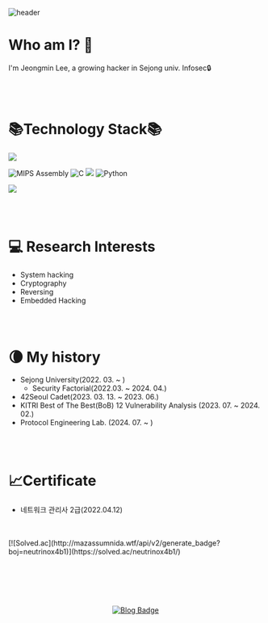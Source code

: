 ![header](https://capsule-render.vercel.app/api?type=waving&color=gradient&height=270&section=header&text=Neutrinox4b1&fontSize=70)

Who am I? 🤔
=================
I'm Jeongmin Lee, a growing hacker in Sejong univ. Infosec🔒

<br>
<br>

📚Technology Stack📚
====================
<p>
  <img src="https://img.shields.io/badge/linux-FCC624?style=for-the-badge&logo=linux&logoColor=black">
</p>
<p>
<img alt="MIPS Assembly" src="https://custom-icon-badges.herokuapp.com/badge/Assembly-525252.svg?style=for-the-badge&logo=asm-hex&logoColor=white">
<img alt="C" src="https://custom-icon-badges.herokuapp.com/badge/C-03599C.svg?style=for-the-badge&logo=c-in-hexagon&logoColor=white">
<img src="https://img.shields.io/badge/c++-00599C?style=for-the-badge&logo=c%2B%2B&logoColor=white">
<img alt="Python" src="https://img.shields.io/badge/Python-14354C.svg?style=for-the-badge&logo=python&logoColor=white">
</p>
<p>
  <img src="https://img.shields.io/badge/html5-E34F26?style=for-the-badge&logo=html5&logoColor=white">
</p>
<br>
<br>

💻 Research Interests
======================
* System hacking
* Cryptography
* Reversing
* Embedded Hacking
<br>
<br>

🌘 My history
=============== 
* Sejong University(2022. 03. ~ )
  - Security Factorial(2022.03. ~ 2024. 04.)
* 42Seoul Cadet(2023. 03. 13. ~ 2023. 06.)
* KITRI Best of The Best(BoB) 12 Vulnerability Analysis (2023. 07. ~  2024. 02.)
* Protocol Engineering Lab. (2024. 07. ~ )
<br>
<br>

📈Certificate
===============
* 네트워크 관리사 2급(2022.04.12)
<br>
<br>
[![Solved.ac](http://mazassumnida.wtf/api/v2/generate_badge?boj=neutrinox4b1)](https://solved.ac/neutrinox4b1/)
<br>
<br>
<br>
<br>
<br>
<br>

<div align=center>

[![Blog Badge](http://img.shields.io/badge/-Tech%20blog-black?style=flat-square&logo=github&link=https://neutrinox4b1.github.io/)](https://neutrinox4b1.tistory.com/) 
  
</div>
